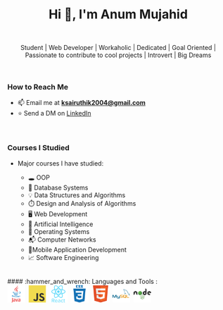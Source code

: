<h1 align="center">Hi 👋, I'm Anum Mujahid</h1>

<br/>

<p align="center">
Student | Web Developer | Workaholic | Dedicated | Goal Oriented | Passionate to contribute to cool projects | Introvert | Big Dreams</p> 

<br />





### How to Reach Me

- 📫 Email me at **ksairuthik2004@gmail.com**
- ⭐ Send a DM on [LinkedIn](https://www.linkedin.com/in/k-sai-ruthik-516a32246/)

<br />

### Courses I Studied

- Major courses I have studied:

    - 🕳️ OOP
    - 📁 Database Systems
    - 💡 Data Structures and Algorithms
    - ⏱️ Design and Analysis of Algorithms
    - 🖥️ Web Development
    - 🤖 Artificial Intelligence
    - 🧵 Operating Systems
    - 📬 Computer Networks
    - 📱Mobile Application Development
    - 📈 Software Engineering

<br />
#### :hammer_and_wrench: Languages and Tools :
<div>
  <img src="https://github.com/devicons/devicon/blob/master/icons/java/java-original-wordmark.svg" title="Java" alt="Java" width="40" height="40"/>&nbsp;
  <img src="https://github.com/devicons/devicon/blob/master/icons/javascript/javascript-original.svg" title="JavaScript" alt="JavaScript" width="40" height="40"/>&nbsp;
  <img src="https://github.com/devicons/devicon/blob/master/icons/react/react-original-wordmark.svg" title="React" alt="React" width="40" height="40"/>&nbsp;
  <img src="https://github.com/devicons/devicon/blob/master/icons/css3/css3-plain-wordmark.svg"  title="CSS3" alt="CSS" width="40" height="40"/>&nbsp;
  <img src="https://github.com/devicons/devicon/blob/master/icons/html5/html5-original.svg" title="HTML5" alt="HTML" width="40" height="40"/>&nbsp;
  <img src="https://github.com/devicons/devicon/blob/master/icons/mysql/mysql-original-wordmark.svg" title="MySQL"  alt="MySQL" width="40" height="40"/>&nbsp;
  <img src="https://github.com/devicons/devicon/blob/master/icons/nodejs/nodejs-original-wordmark.svg" title="NodeJS" alt="NodeJS" width="40" height="40"/>&nbsp;




<br /><br /><br /><br /><br /><br />
----
